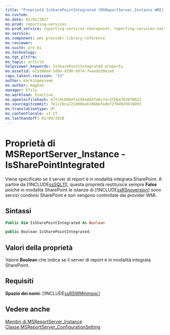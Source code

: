 ```yaml
---
title: "Proprietà IsSharePointIntegrated (MSReportServer_Instance WMI) | Microsoft Docs"
ms.custom: 
ms.date: 03/01/2017
ms.prod: reporting-services
ms.prod_service: reporting-services-sharepoint, reporting-services-native
ms.service: 
ms.component: wmi-provider-library-reference
ms.reviewer: 
ms.suite: pro-bi
ms.technology: 
ms.tgt_pltfrm: 
ms.topic: article
helpviewer_keywords: IsSharePointIntegrated property
ms.assetid: e21d00ad-5d9a-4290-8d74-7eeeda39e1ed
caps.latest.revision: "13"
author: markingmyname
ms.author: maghan
manager: kfile
ms.workload: Inactive
ms.openlocfilehash: 67fc8c606dfa194a8b5fe6c7ec3fb647628f0022
ms.sourcegitcommit: 7e117bca721d008ab106bbfede72f649d3634993
ms.translationtype: HT
ms.contentlocale: it-IT
ms.lasthandoff: 01/09/2018
---
```

# <a name="msreportserverinstance-properties---issharepointintegrated"></a>Proprietà di MSReportServer_Instance - IsSharePointIntegrated
  Viene specificato se il server di report è in modalità integrata SharePoint. A partire da [!INCLUDE[ssSQL11](../../includes/sssql11-md.md)], questa proprietà restituisce sempre **False** poiché in modalità SharePoint le istanze di [!INCLUDE[ssRSnoversion](../../includes/ssrsnoversion-md.md)] sono servizi condivisi SharePoint e non vengono controllate dai provider WMI.  
  
## <a name="syntax"></a>Sintassi  
  
```vb  
Public Dim IsSharePointIntegrated As Boolean  
```  
  
```csharp  
public Boolean IsSharePointIntegrated;  
```  
  
## <a name="property-values"></a>Valori della proprietà  
 Valore **Boolean** che indica se il server di report è in modalità integrata SharePoint.  
  
## <a name="requirements"></a>Requisiti  
 **Spazio dei nomi:** [!INCLUDE[ssRSWMInmspc](../../includes/ssrswminmspc-md.md)]  
  
## <a name="see-also"></a>Vedere anche  
 [Membri di MSReportServer_Instance](../../reporting-services/wmi-provider-library-reference/msreportserver-instance-members.md)   
 [Classe MSReportServer_ConfigurationSetting](../../reporting-services/wmi-provider-library-reference/msreportserver-configurationsetting-class.md)  
  
  
